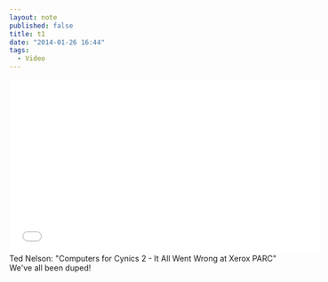 ```yaml
---
layout: note
published: false
title: t1
date: "2014-01-26 16:44"
tags: 
  - Video
---
```


<iframe width="560" height="315" src="//www.youtube-nocookie.com/embed/1yLNGUeHapA?rel=0" frameborder="0" allowfullscreen></iframe>
Ted Nelson: "Computers for Cynics 2 - It All Went Wrong at Xerox PARC"
We've all been duped!